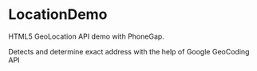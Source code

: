 LocationDemo
============
HTML5 GeoLocation API demo with PhoneGap.

Detects and determine exact address with the help of Google GeoCoding API
